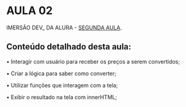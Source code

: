 # AULA 02

IMERSÃO DEV_ DA ALURA - [SEGUNDA AULA](https://imersao.dev/aulas/aula02-conversor-moedas).


## Conteúdo detalhado desta aula:


• Interagir com usuário para receber os preços a serem convertidos;


• Criar a lógica para saber como converter;


• Utilizar funções que interagem com a tela;


• Exibir o resultado na tela com innerHTML;
